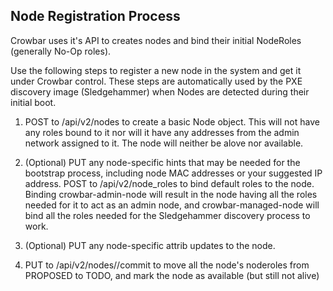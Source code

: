 ## Node Registration Process

Crowbar uses it's API to creates nodes and bind their initial NodeRoles (generally No-Op roles).

Use the following steps to register a new node in the system and get it under Crowbar control.  These steps are automatically used by the PXE discovery image (Sledgehammer) when Nodes are detected during their initial boot.

1. POST to /api/v2/nodes to create a basic Node object. This will not have any roles bound to it nor will it have any addresses from the admin network assigned to it. The node will neither be alove nor available.

1. (Optional) PUT any node-specific hints that may be needed for the bootstrap process, including node MAC addresses or your suggested IP address.
POST to /api/v2/node_roles to bind default roles to the node. Binding crowbar-admin-node will result in the node having all the roles needed for it to act as an admin node, and crowbar-managed-node will bind all the roles needed for the Sledgehammer discovery process to work.

1. (Optional) PUT any node-specific attrib updates to the node.

1. PUT to /api/v2/nodes//commit to move all the node's noderoles from PROPOSED to TODO, and mark the node as available (but still not alive)


